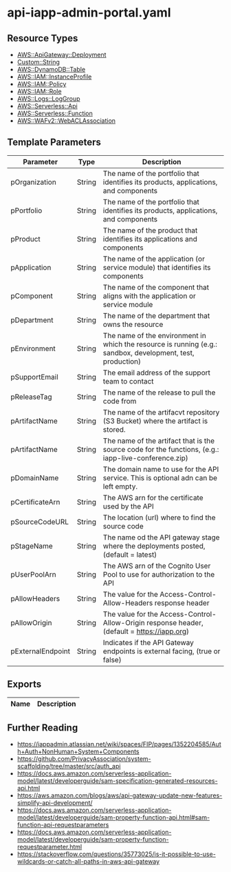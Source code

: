 # api-iapp-admin-portal.yaml

## Resource Types
+ [AWS::ApiGateway::Deployment](https://docs.aws.amazon.com/AWSCloudFormation/latest/UserGuide/aws-resource-apigateway-deployment.html)
+ [Custom::String](https://docs.aws.amazon.com/AWSCloudFormation/latest/UserGuide/aws-resource-cfn-customresource.html)
+ [AWS::DynamoDB::Table](https://docs.aws.amazon.com/AWSCloudFormation/latest/UserGuide/aws-resource-dynamodb-table.html)
+ [AWS::IAM::InstanceProfile](https://docs.aws.amazon.com/AWSCloudFormation/latest/UserGuide/aws-resource-iam-instanceprofile.html)
+ [AWS::IAM::Policy](https://docs.aws.amazon.com/AWSCloudFormation/latest/UserGuide/aws-resource-iam-policy.html)
+ [AWS::IAM::Role](https://docs.aws.amazon.com/AWSCloudFormation/latest/UserGuide/aws-resource-iam-role.html)
+ [AWS::Logs::LogGroup](https://docs.aws.amazon.com/AWSCloudFormation/latest/UserGuide/aws-resource-logs-loggroup.html)
+ [AWS::Serverless::Api](https://docs.aws.amazon.com/serverless-application-model/latest/developerguide/sam-resource-api.html)
+ [AWS::Serverless::Function](https://docs.aws.amazon.com/serverless-application-model/latest/developerguide/sam-resource-function.html)
+ [AWS::WAFv2::WebACLAssociation](https://docs.aws.amazon.com/AWSCloudFormation/latest/UserGuide/aws-resource-wafv2-webaclassociation.html)

## Template Parameters
| Parameter                 | Type    | Description                                                                                                 |
| ------------------------- | ------- | ----------------------------------------------------------------------------------------------------------- |
| pOrganization             | String  | The name of the portfolio that identifies its products, applications, and components                        | 
| pPortfolio                | String  | The name of the portfolio that identifies its products, applications, and components                        |
| pProduct                  | String  | The name of the product that identifies its applications and components                                     |
| pApplication              | String  | The name of the application (or service module) that identifies its components                              |
| pComponent                | String  | The name of the component that aligns with the application or service module                                |
| pDepartment               | String  | The name of the department that owns the resource                                                           |
| pEnvironment              | String  | The name of the environment in which the resource is running (e.g.: sandbox, development, test, production) |
| pSupportEmail             | String  | The email address of the support team to contact                                                            |
| pReleaseTag               | String  | The name of the release to pull the code from                                                               |
| pArtifactName             | String  | The name of the artifacvt repository (S3 Bucket) where the artifact is stored.                              |
| pArtifactName             | String  | The name of the artifact that is the source code for the functions, (e.g.: iapp-live-conference.zip)        |
| pDomainName               | String  | The domain name to use for the API service. This is optional adn can be left empty.                         |
| pCertificateArn           | String  | The AWS arn for the certificate used by the API                                                             |
| pSourceCodeURL            | String  | The location (url) where to find the source code                                                            |
| pStageName                | String  | The name od the API gateway stage where the deployments posted, (default = latest)                          |
| pUserPoolArn              | String  | The AWS arn of the Cognito User Pool to use for authorization to the API                                    |
| pAllowHeaders             | String  | The value for the Access-Control-Allow-Headers response header                                              |
| pAllowOrigin              | String  | The value for the Access-Control-Allow-Origin response header, (default = https://iapp.org)                 |
| pExternalEndpoint         | String  | Indicates if the API Gateway endpoints is external facing, (true or false)                                  |

## Exports
| Name                                                     | Description                                     |
| -------------------------------------------------------- | ----------------------------------------------- |

## Further Reading
+ https://iappadmin.atlassian.net/wiki/spaces/FIP/pages/1352204585/Auth+Auth+NonHuman+System+Components
+ https://github.com/PrivacyAssociation/system-scaffolding/tree/master/src/auth_api
+ https://docs.aws.amazon.com/serverless-application-model/latest/developerguide/sam-specification-generated-resources-api.html
+ https://aws.amazon.com/blogs/aws/api-gateway-update-new-features-simplify-api-development/
+ https://docs.aws.amazon.com/serverless-application-model/latest/developerguide/sam-property-function-api.html#sam-function-api-requestparameters
+ https://docs.aws.amazon.com/serverless-application-model/latest/developerguide/sam-property-function-requestparameter.html
+ https://stackoverflow.com/questions/35773025/is-it-possible-to-use-wildcards-or-catch-all-paths-in-aws-api-gateway